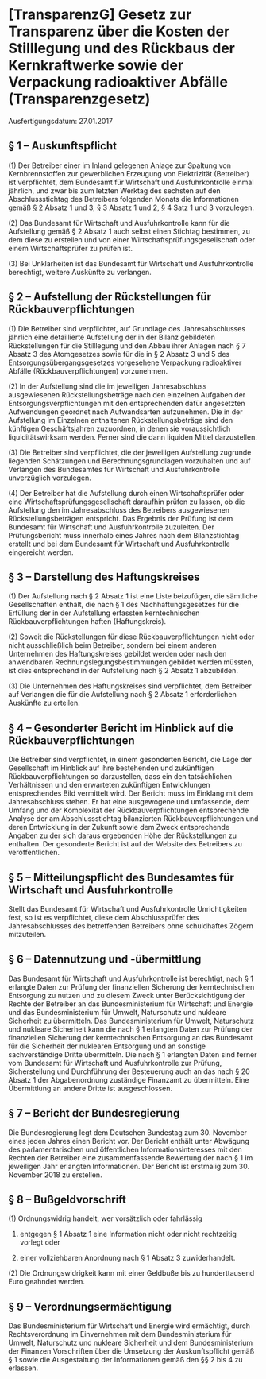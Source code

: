 # [TransparenzG] Gesetz zur Transparenz über die Kosten der Stilllegung und des Rückbaus der Kernkraftwerke sowie der Verpackung radioaktiver Abfälle  (Transparenzgesetz)

Ausfertigungsdatum: 27.01.2017

 

## § 1 – Auskunftspflicht

(1) Der Betreiber einer im Inland gelegenen Anlage zur Spaltung von Kernbrennstoffen zur gewerblichen Erzeugung von Elektrizität (Betreiber) ist verpflichtet, dem Bundesamt für Wirtschaft und Ausfuhrkontrolle einmal jährlich, und zwar bis zum letzten Werktag des sechsten auf den Abschlussstichtag des Betreibers folgenden Monats die Informationen gemäß § 2 Absatz 1 und 3, § 3 Absatz 1 und 2, § 4 Satz 1 und 3 vorzulegen.

(2) Das Bundesamt für Wirtschaft und Ausfuhrkontrolle kann für die Aufstellung gemäß § 2 Absatz 1 auch selbst einen Stichtag bestimmen, zu dem diese zu erstellen und von einer Wirtschaftsprüfungsgesellschaft oder einem Wirtschaftsprüfer zu prüfen ist.

(3) Bei Unklarheiten ist das Bundesamt für Wirtschaft und Ausfuhrkontrolle berechtigt, weitere Auskünfte zu verlangen.


## § 2 – Aufstellung der Rückstellungen für Rückbauverpflichtungen

(1) Die Betreiber sind verpflichtet, auf Grundlage des Jahresabschlusses jährlich eine detaillierte Aufstellung der in der Bilanz gebildeten Rückstellungen für die Stilllegung und den Abbau ihrer Anlagen nach § 7 Absatz 3 des Atomgesetzes sowie für die in § 2 Absatz 3 und 5 des Entsorgungsübergangsgesetzes vorgesehene Verpackung radioaktiver Abfälle (Rückbauverpflichtungen) vorzunehmen.

(2) In der Aufstellung sind die im jeweiligen Jahresabschluss ausgewiesenen Rückstellungsbeträge nach den einzelnen Aufgaben der Entsorgungsverpflichtungen mit den entsprechenden dafür angesetzten Aufwendungen geordnet nach Aufwandsarten aufzunehmen. Die in der Aufstellung im Einzelnen enthaltenen Rückstellungsbeträge sind den künftigen Geschäftsjahren zuzuordnen, in denen sie voraussichtlich liquiditätswirksam werden. Ferner sind die dann liquiden Mittel darzustellen.

(3) Die Betreiber sind verpflichtet, die der jeweiligen Aufstellung zugrunde liegenden Schätzungen und Berechnungsgrundlagen vorzuhalten und auf Verlangen des Bundesamtes für Wirtschaft und Ausfuhrkontrolle unverzüglich vorzulegen.

(4) Der Betreiber hat die Aufstellung durch einen Wirtschaftsprüfer oder eine Wirtschaftsprüfungsgesellschaft daraufhin prüfen zu lassen, ob die Aufstellung den im Jahresabschluss des Betreibers ausgewiesenen Rückstellungsbeträgen entspricht. Das Ergebnis der Prüfung ist dem Bundesamt für Wirtschaft und Ausfuhrkontrolle zuzuleiten. Der Prüfungsbericht muss innerhalb eines Jahres nach dem Bilanzstichtag erstellt und bei dem Bundesamt für Wirtschaft und Ausfuhrkontrolle eingereicht werden.


## § 3 – Darstellung des Haftungskreises

(1) Der Aufstellung nach § 2 Absatz 1 ist eine Liste beizufügen, die sämtliche Gesellschaften enthält, die nach § 1 des Nachhaftungsgesetzes für die Erfüllung der in der Aufstellung erfassten kerntechnischen Rückbauverpflichtungen haften (Haftungskreis).

(2) Soweit die Rückstellungen für diese Rückbauverpflichtungen nicht oder nicht ausschließlich beim Betreiber, sondern bei einem anderen Unternehmen des Haftungskreises gebildet werden oder nach den anwendbaren Rechnungslegungsbestimmungen gebildet werden müssten, ist dies entsprechend in der Aufstellung nach § 2 Absatz 1 abzubilden.

(3) Die Unternehmen des Haftungskreises sind verpflichtet, dem Betreiber auf Verlangen die für die Aufstellung nach § 2 Absatz 1 erforderlichen Auskünfte zu erteilen.


## § 4 – Gesonderter Bericht im Hinblick auf die Rückbauverpflichtungen

Die Betreiber sind verpflichtet, in einem gesonderten Bericht, die Lage der Gesellschaft im Hinblick auf ihre bestehenden und zukünftigen Rückbauverpflichtungen so darzustellen, dass ein den tatsächlichen Verhältnissen und den erwarteten zukünftigen Entwicklungen entsprechendes Bild vermittelt wird. Der Bericht muss im Einklang mit dem Jahresabschluss stehen. Er hat eine ausgewogene und umfassende, dem Umfang und der Komplexität der Rückbauverpflichtungen entsprechende Analyse der am Abschlussstichtag bilanzierten Rückbauverpflichtungen und deren Entwicklung in der Zukunft sowie dem Zweck entsprechende Angaben zu der sich daraus ergebenden Höhe der Rückstellungen zu enthalten. Der gesonderte Bericht ist auf der Website des Betreibers zu veröffentlichen.


## § 5 – Mitteilungspflicht des Bundesamtes für Wirtschaft und Ausfuhrkontrolle

Stellt das Bundesamt für Wirtschaft und Ausfuhrkontrolle Unrichtigkeiten fest, so ist es verpflichtet, diese dem Abschlussprüfer des Jahresabschlusses des betreffenden Betreibers ohne schuldhaftes Zögern mitzuteilen.


## § 6 – Datennutzung und -übermittlung

Das Bundesamt für Wirtschaft und Ausfuhrkontrolle ist berechtigt, nach § 1 erlangte Daten zur Prüfung der finanziellen Sicherung der kerntechnischen Entsorgung zu nutzen und zu diesem Zweck unter Berücksichtigung der Rechte der Betreiber an das Bundesministerium für Wirtschaft und Energie und das Bundesministerium für Umwelt, Naturschutz und nukleare Sicherheit zu übermitteln. Das Bundesministerium für Umwelt, Naturschutz und nukleare Sicherheit kann die nach § 1 erlangten Daten zur Prüfung der finanziellen Sicherung der kerntechnischen Entsorgung an das Bundesamt für die Sicherheit der nuklearen Entsorgung und an sonstige sachverständige Dritte übermitteln. Die nach § 1 erlangten Daten sind ferner vom Bundesamt für Wirtschaft und Ausfuhrkontrolle zur Prüfung, Sicherstellung und Durchführung der Besteuerung auch an das nach § 20 Absatz 1 der Abgabenordnung zuständige Finanzamt zu übermitteln. Eine Übermittlung an andere Dritte ist ausgeschlossen.


## § 7 – Bericht der Bundesregierung

Die Bundesregierung legt dem Deutschen Bundestag zum 30. November eines jeden Jahres einen Bericht vor. Der Bericht enthält unter Abwägung des parlamentarischen und öffentlichen Informationsinteresses mit den Rechten der Betreiber eine zusammenfassende Bewertung der nach § 1 im jeweiligen Jahr erlangten Informationen. Der Bericht ist erstmalig zum 30. November 2018 zu erstellen.


## § 8 – Bußgeldvorschrift

(1) Ordnungswidrig handelt, wer vorsätzlich oder fahrlässig

1. entgegen § 1 Absatz 1 eine Information nicht oder nicht rechtzeitig vorlegt oder

2. einer vollziehbaren Anordnung nach § 1 Absatz 3 zuwiderhandelt.

(2) Die Ordnungswidrigkeit kann mit einer Geldbuße bis zu hunderttausend Euro geahndet werden.


## § 9 – Verordnungsermächtigung

Das Bundesministerium für Wirtschaft und Energie wird ermächtigt, durch Rechtsverordnung im Einvernehmen mit dem Bundesministerium für Umwelt, Naturschutz und nukleare Sicherheit und dem Bundesministerium der Finanzen Vorschriften über die Umsetzung der Auskunftspflicht gemäß § 1 sowie die Ausgestaltung der Informationen gemäß den §§ 2 bis 4 zu erlassen.
